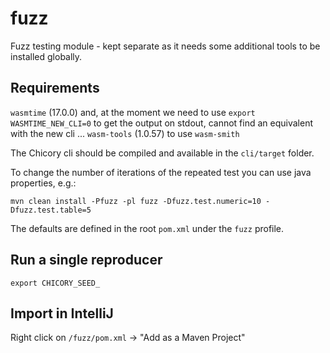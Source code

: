 # fuzz

Fuzz testing module - kept separate as it needs some additional tools to be installed globally.

## Requirements

`wasmtime` (17.0.0) and, at the moment we need to use `export WASMTIME_NEW_CLI=0` to get the output on stdout, cannot find an equivalent with the new cli ...
`wasm-tools` (1.0.57) to use `wasm-smith`

The Chicory cli should be compiled and available in the `cli/target` folder.

To change the number of iterations of the repeated test you can use java properties, e.g.:

```
mvn clean install -Pfuzz -pl fuzz -Dfuzz.test.numeric=10 -Dfuzz.test.table=5
```

The defaults are defined in the root `pom.xml` under the `fuzz` profile.

## Run a single reproducer

```
export CHICORY_SEED_

```

## Import in IntelliJ

Right click on `/fuzz/pom.xml` -> "Add as a Maven Project"
